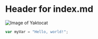 # Header for index.md

![Image of Yaktocat](https://octodex.github.com/images/yaktocat.png)

``` javascript
var myVar = "Hello, world!";
```

